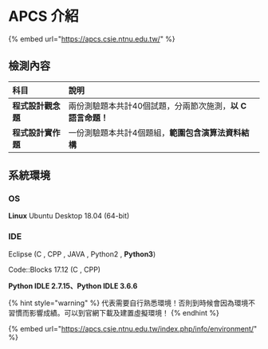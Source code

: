 # APCS 介紹

{% embed url="https://apcs.csie.ntnu.edu.tw/" %}

## **檢測內容**

| **科目** | **說明** |
| :--- | :--- |
| **程式設計觀念題** | 兩份測驗題本共計40個試題，分兩節次施測，**以 C 語言命題！** |
| **程式設計實作題** | 一份測驗題本共計4個題組，**範圍包含演算法資料結構** |

## **系統環境**

### **OS**

**Linux** Ubuntu Desktop 18.04 \(64-bit\)

### **IDE**

Eclipse \(C , CPP , JAVA , Python2 , **Python3**\)

Code::Blocks 17.12 \(C , CPP\)

**Python IDLE 2.7.15、Python IDLE 3.6.6**

{% hint style="warning" %}
代表需要自行熟悉環境！否則到時候會因為環境不習慣而影響成績。可以到官網下載及建置虛擬環境！
{% endhint %}

{% embed url="https://apcs.csie.ntnu.edu.tw/index.php/info/environment/" %}



